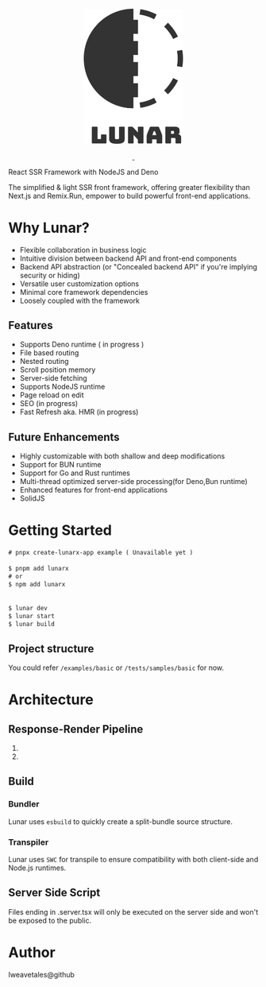 <p align="center" style="text-align: center">
    <img src="https://raw.githubusercontent.com/Iweavetales/LunarX/main/assets/emblem.svg" width="200" title="Lunarx Emblem">
</p>

<p align="center">
<a aria-label="NPM version" href="https://www.npmjs.com/package/lunarx">
    <img alt="" src="https://img.shields.io/npm/v/lunarx.svg?style=for-the-badge&labelColor=000000">
</a>
<a aria-label="License" href="https://github.com/lunarx/license.md">
    <img alt="" src="https://img.shields.io/npm/l/lunarx.svg?style=for-the-badge&labelColor=000000">
</a> 
</p>

[//]: # ([![NPM Downloads][downloads-image]][downloads-url])
[//]: # (![Lunar Emblem]&#40;./assets/emblem.svg&#41;)



React SSR Framework with NodeJS and Deno

The simplified & light SSR front framework, offering greater flexibility than Next.js and Remix.Run, empower to build powerful front-end applications.


# Why Lunar?
* Flexible collaboration in business logic
* Intuitive division between backend API and front-end components
* Backend API abstraction (or "Concealed backend API" if you're implying security or hiding)
* Versatile user customization options
* Minimal core framework dependencies
* Loosely coupled with the framework

## Features
* Supports Deno runtime ( in progress )
* File based routing
* Nested routing
* Scroll position memory
* Server-side fetching
* Supports NodeJS runtime
* Page reload on edit
* SEO (in progress)
* Fast Refresh aka. HMR (in progress)

## Future Enhancements
* Highly customizable with both shallow and deep modifications
* Support for BUN runtime
* Support for Go and Rust runtimes
* Multi-thread optimized server-side processing(for Deno,Bun runtime)
* Enhanced features for front-end applications
* SolidJS


# Getting Started

```shell
# pnpx create-lunarx-app example ( Unavailable yet )

$ pnpm add lunarx
# or
$ npm add lunarx


$ lunar dev 
$ lunar start 
$ lunar build
```

## Project structure
You could refer `/examples/basic` or `/tests/samples/basic` for now.

# Architecture
## Response-Render Pipeline
1.
2.

## Build
### Bundler
Lunar uses `esbuild` to quickly create a split-bundle source structure.

### Transpiler
Lunar uses `SWC` for transpile to ensure compatibility with both client-side and Node.js runtimes.


## Server Side Script

Files ending in .server.tsx will only be executed on the server side and won't be exposed to the public.

# Author

Iweavetales@github